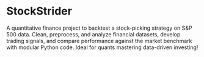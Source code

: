 # StockStrider
A quantitative finance project to backtest a stock-picking strategy on S&amp;P 500 data. Clean, preprocess, and analyze financial datasets, develop trading signals, and compare performance against the market benchmark with modular Python code. Ideal for quants mastering data-driven investing!
